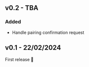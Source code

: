 ## v0.2 - TBA

### Added

- Handle pairing confirmation request

## v0.1 - 22/02/2024

First release 🎉
